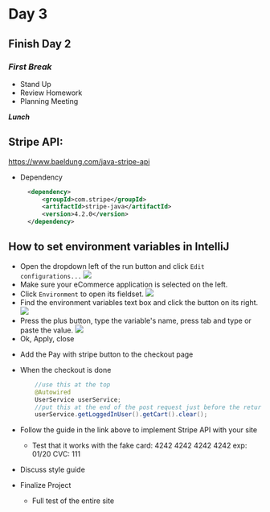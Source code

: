 # Day 3

## Finish Day 2

### *__First Break__*

- Stand Up
- Review Homework
- Planning Meeting

*__Lunch__*

## Stripe API:

https://www.baeldung.com/java-stripe-api

- Dependency
    ```xml
      <dependency>
          <groupId>com.stripe</groupId>
          <artifactId>stripe-java</artifactId>
          <version>4.2.0</version>
      </dependency>
    ```

## How to set environment variables in IntelliJ

* Open the dropdown left of the run button and click `Edit configurations...`
![](https://i.imgur.com/BI1sIv6.png)
* Make sure your eCommerce application is selected on the left.
* Click `Environment` to open its fieldset.
![](https://i.imgur.com/Lb3A2DU.png)
* Find the environment variables text box and click the button on its right.
![](https://i.imgur.com/kG2ftTz.png)
* Press the plus button, type the variable's name, press tab and type or paste the value.
![](https://i.imgur.com/BkQjdHG.png)
* Ok, Apply, close

- Add the Pay with stripe button to the checkout page

- When the checkout is done
    ```java
        //use this at the top
        @Autowired
        UserService userService;
        //put this at the end of the post request just before the return.
        userService.getLoggedInUser().getCart().clear();
    ```

- Follow the guide in the link above to implement Stripe API with your site
    - Test that it works with the fake card: 4242 4242 4242 4242 exp: 01/20 CVC: 111

- Discuss style guide
- Finalize Project
    - Full test of the entire site

